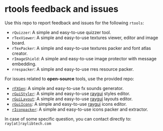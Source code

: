 # rtools feedback and issues

Use this repo to report feedback and issues for the following `rtools`:

 - `rQuizzer`: A simple and easy-to-use quizzer tool.
 - `rTexViewer`: A simple and easy-to-use textures viewer, editor and image board.
 - `rTexPacker`: A simple and easy-to-use textures packer and font atlas creator.
 - `rImageShield`: A simple and easy-to-use image protector with message embedding.
 - `rrespacker`: A simple and easy-to-use rres resource packer.
 
 For issues related to **open-source** tools, use the provided repo:
 
 - [`rFXGen`](https://github.com/raysan5/rfxgen): A simple and easy-to-use fx sounds generator.
 - [`rGuiStyler`](https://github.com/raysan5/rguistyler): A simple and easy-to-use [raygui](https://github.com/raysan5/raygui) styles editor.
 - [`rGuiLayout`](https://github.com/raysan5/rguilayout): A simple and easy-to-use [raygui](https://github.com/raysan5/raygui) layouts editor.
 - [`rGuiIcons`](https://github.com/raysan5/rguiicons): A simple and easy-to-use [raygui](https://github.com/raysan5/raygui) icons editor.
 - [`rIconpacker`](https://github.com/raysan5/riconpacker): A simple and easy-to-use icons packer and extractor.
 
 In case of some specific question, you can contact directly to: `ray[at]raylibtech.com`
